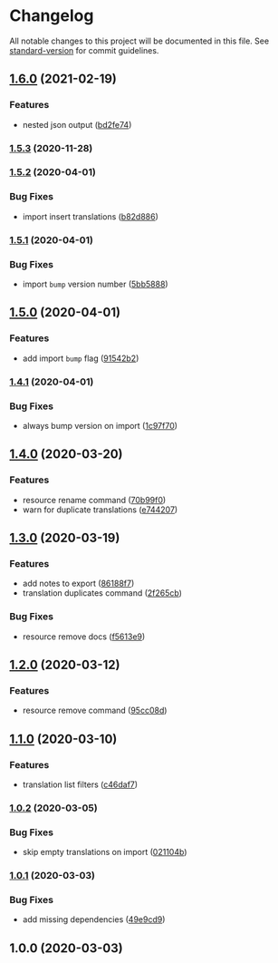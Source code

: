 # Changelog

All notable changes to this project will be documented in this file. See [standard-version](https://github.com/conventional-changelog/standard-version) for commit guidelines.

## [1.6.0](https://github.com/justinlettau/i18n-db/compare/v1.5.3...v1.6.0) (2021-02-19)


### Features

* nested json output ([bd2fe74](https://github.com/justinlettau/i18n-db/commit/bd2fe74a10ab861eb085170776fa9ad65dec499c))

### [1.5.3](https://github.com/justinlettau/i18n-db/compare/v1.5.2...v1.5.3) (2020-11-28)

### [1.5.2](https://github.com/justinlettau/i18n-db/compare/v1.5.1...v1.5.2) (2020-04-01)


### Bug Fixes

* import insert translations ([b82d886](https://github.com/justinlettau/i18n-db/commit/b82d886cebee6740f53c88ad35c697c1485a8530))

### [1.5.1](https://github.com/justinlettau/i18n-db/compare/v1.5.0...v1.5.1) (2020-04-01)


### Bug Fixes

* import `bump` version number ([5bb5888](https://github.com/justinlettau/i18n-db/commit/5bb588883d4ccc81341d6d388de5e0bd02648769))

## [1.5.0](https://github.com/justinlettau/i18n-db/compare/v1.4.1...v1.5.0) (2020-04-01)


### Features

* add import `bump` flag ([91542b2](https://github.com/justinlettau/i18n-db/commit/91542b278c8979c2e6482cbbdb80b5b7c9ee635b))

### [1.4.1](https://github.com/justinlettau/i18n-db/compare/v1.4.0...v1.4.1) (2020-04-01)


### Bug Fixes

* always bump version on import ([1c97f70](https://github.com/justinlettau/i18n-db/commit/1c97f70c432f6711add17d098fc87e7882e445b4))

## [1.4.0](https://github.com/justinlettau/i18n-db/compare/v1.3.0...v1.4.0) (2020-03-20)


### Features

* resource rename command ([70b99f0](https://github.com/justinlettau/i18n-db/commit/70b99f058e9cf09fa8868e366f238fdbca5287ee))
* warn for duplicate translations ([e744207](https://github.com/justinlettau/i18n-db/commit/e744207ce151aecff1bae86bc58dfa1ec5e4faaf))

## [1.3.0](https://github.com/justinlettau/i18n-db/compare/v1.2.0...v1.3.0) (2020-03-19)


### Features

* add notes to export ([86188f7](https://github.com/justinlettau/i18n-db/commit/86188f765a825ee842d0b13345f05da7021d03ff))
* translation duplicates command ([2f265cb](https://github.com/justinlettau/i18n-db/commit/2f265cb4739fa8787c6c7f2a7f39f235c00a6a51))


### Bug Fixes

* resource remove docs ([f5613e9](https://github.com/justinlettau/i18n-db/commit/f5613e98cb88c0c556181dba5cdc5fbe41b1ccfe))

## [1.2.0](https://github.com/justinlettau/i18n-db/compare/v1.1.0...v1.2.0) (2020-03-12)


### Features

* resource remove command ([95cc08d](https://github.com/justinlettau/i18n-db/commit/95cc08df661b37f5b524a43911402ddf2985d244))

## [1.1.0](https://github.com/justinlettau/i18n-db/compare/v1.0.2...v1.1.0) (2020-03-10)


### Features

* translation list filters ([c46daf7](https://github.com/justinlettau/i18n-db/commit/c46daf74d1297692c1cead6c6f48c77dc7b18292))

### [1.0.2](https://github.com/justinlettau/i18n-db/compare/v1.0.1...v1.0.2) (2020-03-05)


### Bug Fixes

* skip empty translations on import ([021104b](https://github.com/justinlettau/i18n-db/commit/021104b865b22f88eccf0ca17e39c50f3ce934cb))

### [1.0.1](https://github.com/justinlettau/i18n-db/compare/v1.0.0...v1.0.1) (2020-03-03)


### Bug Fixes

* add missing dependencies ([49e9cd9](https://github.com/justinlettau/i18n-db/commit/49e9cd995c0badb74940a5ff9f045914e891059f))

## 1.0.0 (2020-03-03)
